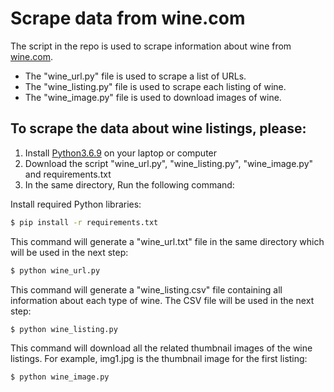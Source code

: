 # Scrape data from wine.com

The script in the repo is used to scrape information about wine from [wine.com](https://www.wine.com/).

- The "wine\_url.py" file is used to scrape a list of URLs.
- The "wine\_listing.py" file is used to scrape each listing of wine.
- The "wine\_image.py" file is used to download images of wine.

## To scrape the data about wine listings, please:
1. Install [Python3.6.9](https://www.python.org/downloads/) on your laptop or computer
2. Download the script "wine\_url.py", "wine\_listing.py", "wine\_image.py" and requirements.txt
3. In the same directory, Run the following command:
	
Install required Python libraries:
```sh
$ pip install -r requirements.txt
```
	
This command will generate a "wine\_url.txt" file in the same directory which will be used in the next step:
```sh
$ python wine_url.py
```
	
This command will generate a "wine\_listing.csv" file containing all information about each type of wine. The CSV file will be used in the next step:
```sh
$ python wine_listing.py
```
	
This command will download all the related thumbnail images of the wine listings. For example, img1.jpg is the thumbnail image for the first listing:
```sh
$ python wine_image.py
```